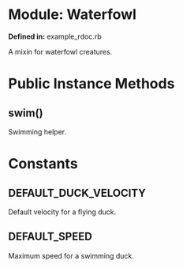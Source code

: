 # Module: Waterfowl
    
**Defined in:** example_rdoc.rb

A mixin for waterfowl creatures.

# Public Instance Methods
## swim() [](#method-i-swim)
Swimming helper.



# Constants
## DEFAULT_DUCK_VELOCITY [](#constant-DEFAULT_DUCK_VELOCITY)
Default velocity for a flying duck.


## DEFAULT_SPEED [](#constant-DEFAULT_SPEED)
Maximum speed for a swimming duck.


